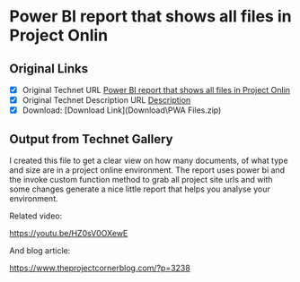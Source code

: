 # Power BI report that shows all files in Project Onlin

## Original Links

- [x] Original Technet URL [Power BI report that shows all files in Project Onlin](https://gallery.technet.microsoft.com/Power-BI-report-that-shows-f7988eff)
- [x] Original Technet Description URL [Description](https://gallery.technet.microsoft.com/Power-BI-report-that-shows-f7988eff/description)
- [x] Download: [Download Link](Download\PWA Files.zip)

## Output from Technet Gallery

I created this file to get a clear view on how many documents, of what type and size are in a project online environment. The report uses power bi and the invoke custom function method to grab all project site urls and with some changes generate a nice little  report that helps you analyse your environment.

Related video:

https://youtu.be/HZ0sV0OXewE

And blog article:

https://www.theprojectcornerblog.com/?p=3238

